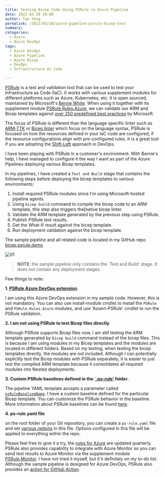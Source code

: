 ```yaml
---
title: Testing Bicep Code Using PSRule in Azure Pipeline
date: 2022-03-20 20:00
author: Tao Yang
permalink: /2022/03/20/azure-pipeline-psrule-bicep-test
summary:
categories:
  - Azure
  - Azure DevOps
tags:
  - Azure DevOps
  - Azure Pipeline
  - Azure Bicep
  - DevOps
  - Infrastructure As Code

---
```


[PSRule](https://www.powershellgallery.com/packages/PSRule/) is a test and validation tool that can be used to test your Infrastructure as Code (IaC). It works with various supplement modules for different platforms such as Azure, Kubernetes, etc. It is open sourced, maintained by Microsoft's [Bernie White](https://www.linkedin.com/in/bernie-white/). When using it together with its supplement module [PSRule.Rules.Azure](https://www.powershellgallery.com/packages/PSRule.Rules.Azure/), we can validate our ARM and Bicep templates against [over 250 predefined best practices](https://azure.github.io/PSRule.Rules.Azure/en/baselines/Azure.Default/) by Microsoft.

The focus of PSRule is different than the language specific linter such as [ARM-TTK](https://github.com/Azure/arm-ttk) or [Bicep linter](https://docs.microsoft.com/en-us/azure/azure-resource-manager/bicep/linter) which focus on the language syntax, PSRule is focused on how the resources defined in your IaC code are configured, if the resource configurations align with pre-configured rules. It is a great tool if you are adopting the [Shift-Left](https://devopedia.org/shift-left) approach in DevOps.

I have been playing with PSRule in a customer's environment. With Bernie's help, I have managed to configure it the way I want as part of the Azure Pipelines deploying various Bicep templates.

In my pipelines, I have created a `Test and Build` stage that contains the following steps before deploying the bicep templates to various environments:

1. Install required PSRule modules since I'm using Microsoft-hosted pipeline agents.
2. Using `bicep build` command to compile the bicep code to an ARM template, this step also triggers the[native bicep linter.
3. Validate the ARM template generated by the previous step using PSRule.
4. Publish PSRule test results.
5. Get the What-If result against the bicep template.
6. Run deployment validation against the bicep template.

The sample pipeline and all related code is located in my GitHub repo [bicep.psrule.demo](https://github.com/tyconsulting/bicep.psrule.demo)

![01](../../../../assets/images/2022/03/psrule.bicep-01.jpg)

>**NOTE**: the sample pipeline only contains the `Test and Build' stage. It does not contain any deployment stages.

Few things to note:

**1. [PSRule Azure DevOps extension](https://marketplace.visualstudio.com/items?itemName=bewhite.ps-rule).**

I am using this Azure DevOps extension in my sample code. However, this is not mandatory. You can also use install-module cmdlet to install the `PSRule` and `PSRule.Rules.Azure` modules, and use 'Assert-PSRule' cmdlet to run the PSRule validation.

**2. I am not using PSRule to test Bicep files directly**

Although PSRule supports Bicep files now, I am still testing the ARM template generated by `bicep build` command instead of the bicep files. This is because I am using modules in my Bicep templates and the modules are located in different folders. Based on my testing, when testing the bicep templates directly, the modules are not included. Although I can potentially explicitly test the Bicep modules with PSRule separately, it is easier to just test the compiled ARM template because it consolidates all required modules into Nested deployments.

**3. Custom PSRule baselines defined in the [`.ps-rule'](https://github.com/tyconsulting/bicep.psrule.demo/tree/master/.ps-rule) folder.**

The pipeline YAML template accepts a parameter called [`psRuleBaselineName`](https://github.com/tyconsulting/bicep.psrule.demo/blob/master/pipelines/templates/template-test-and-validate.yml#L19-L22). I have a custom baseline defined for the particular Bicep template. You can customize the PSRule behavior in the baseline. More information about PSRule baselines can be found [here](https://azure.github.io/PSRule.Rules.Azure/working-with-baselines/).

**4. ps-rule.yaml file**

on the root folder of your Git repository, you can create a `ps-rule.yaml` file and set [various options](https://microsoft.github.io/PSRule/v2/concepts/PSRule/en-US/about_PSRule_Options/) in this file. Options configured in this file will be applied to everything within the repo.

Please feel free to give it a try, the [rules for Azure](https://azure.github.io/PSRule.Rules.Azure/en/baselines/Azure.Default/) are updated quarterly. PSRule also provides capability to integrate with Azure Monitor so you can send test results to Azure Monitor via the supplement module [PSRule.Monitor](https://github.com/microsoft/PSRule.Monitor). I have not tried it myself, but it's definitely on my to-do list. Although the sample pipeline is designed for Azure DevOps, PSRule also provides an [action for GitHub Action](https://github.com/marketplace/actions/psrule).
